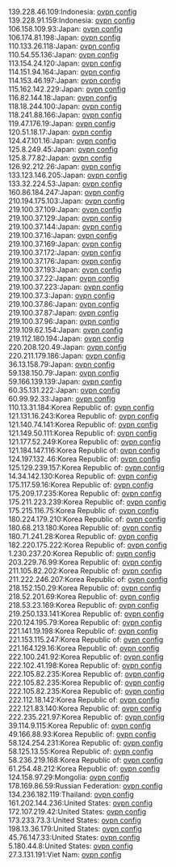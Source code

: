 139.228.46.109:Indonesia: [ovpn config](vpn/139_228_46_109.ovpn)  
139.228.91.159:Indonesia: [ovpn config](vpn/139_228_91_159.ovpn)  
106.158.109.93:Japan: [ovpn config](vpn/106_158_109_93.ovpn)  
106.174.81.198:Japan: [ovpn config](vpn/106_174_81_198.ovpn)  
110.133.26.118:Japan: [ovpn config](vpn/110_133_26_118.ovpn)  
110.54.55.136:Japan: [ovpn config](vpn/110_54_55_136.ovpn)  
113.154.24.120:Japan: [ovpn config](vpn/113_154_24_120.ovpn)  
114.151.94.164:Japan: [ovpn config](vpn/114_151_94_164.ovpn)  
114.153.46.197:Japan: [ovpn config](vpn/114_153_46_197.ovpn)  
115.162.142.229:Japan: [ovpn config](vpn/115_162_142_229.ovpn)  
116.82.144.18:Japan: [ovpn config](vpn/116_82_144_18.ovpn)  
118.18.244.100:Japan: [ovpn config](vpn/118_18_244_100.ovpn)  
118.241.88.166:Japan: [ovpn config](vpn/118_241_88_166.ovpn)  
119.47.176.19:Japan: [ovpn config](vpn/119_47_176_19.ovpn)  
120.51.18.17:Japan: [ovpn config](vpn/120_51_18_17.ovpn)  
124.47.101.16:Japan: [ovpn config](vpn/124_47_101_16.ovpn)  
125.8.249.45:Japan: [ovpn config](vpn/125_8_249_45.ovpn)  
125.8.77.82:Japan: [ovpn config](vpn/125_8_77_82.ovpn)  
126.92.212.26:Japan: [ovpn config](vpn/126_92_212_26.ovpn)  
133.123.146.205:Japan: [ovpn config](vpn/133_123_146_205.ovpn)  
133.32.224.53:Japan: [ovpn config](vpn/133_32_224_53.ovpn)  
160.86.184.247:Japan: [ovpn config](vpn/160_86_184_247.ovpn)  
210.194.175.103:Japan: [ovpn config](vpn/210_194_175_103.ovpn)  
219.100.37.109:Japan: [ovpn config](vpn/219_100_37_109.ovpn)  
219.100.37.129:Japan: [ovpn config](vpn/219_100_37_129.ovpn)  
219.100.37.144:Japan: [ovpn config](vpn/219_100_37_144.ovpn)  
219.100.37.16:Japan: [ovpn config](vpn/219_100_37_16.ovpn)  
219.100.37.169:Japan: [ovpn config](vpn/219_100_37_169.ovpn)  
219.100.37.172:Japan: [ovpn config](vpn/219_100_37_172.ovpn)  
219.100.37.176:Japan: [ovpn config](vpn/219_100_37_176.ovpn)  
219.100.37.193:Japan: [ovpn config](vpn/219_100_37_193.ovpn)  
219.100.37.22:Japan: [ovpn config](vpn/219_100_37_22.ovpn)  
219.100.37.223:Japan: [ovpn config](vpn/219_100_37_223.ovpn)  
219.100.37.3:Japan: [ovpn config](vpn/219_100_37_3.ovpn)  
219.100.37.86:Japan: [ovpn config](vpn/219_100_37_86.ovpn)  
219.100.37.87:Japan: [ovpn config](vpn/219_100_37_87.ovpn)  
219.100.37.96:Japan: [ovpn config](vpn/219_100_37_96.ovpn)  
219.109.62.154:Japan: [ovpn config](vpn/219_109_62_154.ovpn)  
219.112.180.194:Japan: [ovpn config](vpn/219_112_180_194.ovpn)  
220.208.120.49:Japan: [ovpn config](vpn/220_208_120_49.ovpn)  
220.211.179.186:Japan: [ovpn config](vpn/220_211_179_186.ovpn)  
36.13.158.79:Japan: [ovpn config](vpn/36_13_158_79.ovpn)  
59.138.150.79:Japan: [ovpn config](vpn/59_138_150_79.ovpn)  
59.166.139.139:Japan: [ovpn config](vpn/59_166_139_139.ovpn)  
60.35.131.222:Japan: [ovpn config](vpn/60_35_131_222.ovpn)  
60.99.92.33:Japan: [ovpn config](vpn/60_99_92_33.ovpn)  
110.13.31.184:Korea Republic of: [ovpn config](vpn/110_13_31_184.ovpn)  
121.131.16.243:Korea Republic of: [ovpn config](vpn/121_131_16_243.ovpn)  
121.140.74.141:Korea Republic of: [ovpn config](vpn/121_140_74_141.ovpn)  
121.149.50.111:Korea Republic of: [ovpn config](vpn/121_149_50_111.ovpn)  
121.177.52.249:Korea Republic of: [ovpn config](vpn/121_177_52_249.ovpn)  
121.184.147.116:Korea Republic of: [ovpn config](vpn/121_184_147_116.ovpn)  
124.197.132.46:Korea Republic of: [ovpn config](vpn/124_197_132_46.ovpn)  
125.129.239.157:Korea Republic of: [ovpn config](vpn/125_129_239_157.ovpn)  
14.34.142.130:Korea Republic of: [ovpn config](vpn/14_34_142_130.ovpn)  
175.117.59.16:Korea Republic of: [ovpn config](vpn/175_117_59_16.ovpn)  
175.209.17.235:Korea Republic of: [ovpn config](vpn/175_209_17_235.ovpn)  
175.211.223.239:Korea Republic of: [ovpn config](vpn/175_211_223_239.ovpn)  
175.215.116.75:Korea Republic of: [ovpn config](vpn/175_215_116_75.ovpn)  
180.224.179.210:Korea Republic of: [ovpn config](vpn/180_224_179_210.ovpn)  
180.68.213.180:Korea Republic of: [ovpn config](vpn/180_68_213_180.ovpn)  
180.71.241.28:Korea Republic of: [ovpn config](vpn/180_71_241_28.ovpn)  
182.220.175.222:Korea Republic of: [ovpn config](vpn/182_220_175_222.ovpn)  
1.230.237.20:Korea Republic of: [ovpn config](vpn/1_230_237_20.ovpn)  
203.229.76.99:Korea Republic of: [ovpn config](vpn/203_229_76_99.ovpn)  
211.105.82.202:Korea Republic of: [ovpn config](vpn/211_105_82_202.ovpn)  
211.222.246.207:Korea Republic of: [ovpn config](vpn/211_222_246_207.ovpn)  
218.152.150.29:Korea Republic of: [ovpn config](vpn/218_152_150_29.ovpn)  
218.52.201.69:Korea Republic of: [ovpn config](vpn/218_52_201_69.ovpn)  
218.53.23.169:Korea Republic of: [ovpn config](vpn/218_53_23_169.ovpn)  
219.250.133.141:Korea Republic of: [ovpn config](vpn/219_250_133_141.ovpn)  
220.124.195.79:Korea Republic of: [ovpn config](vpn/220_124_195_79.ovpn)  
221.141.19.198:Korea Republic of: [ovpn config](vpn/221_141_19_198.ovpn)  
221.153.115.247:Korea Republic of: [ovpn config](vpn/221_153_115_247.ovpn)  
221.164.129.16:Korea Republic of: [ovpn config](vpn/221_164_129_16.ovpn)  
222.100.241.92:Korea Republic of: [ovpn config](vpn/222_100_241_92.ovpn)  
222.102.41.198:Korea Republic of: [ovpn config](vpn/222_102_41_198.ovpn)  
222.105.82.235:Korea Republic of: [ovpn config](vpn/222_105_82_235.ovpn)  
222.105.82.235:Korea Republic of: [ovpn config](vpn/222_105_82_235.ovpn)  
222.105.82.235:Korea Republic of: [ovpn config](vpn/222_105_82_235.ovpn)  
222.112.18.142:Korea Republic of: [ovpn config](vpn/222_112_18_142.ovpn)  
222.121.83.140:Korea Republic of: [ovpn config](vpn/222_121_83_140.ovpn)  
222.235.221.97:Korea Republic of: [ovpn config](vpn/222_235_221_97.ovpn)  
39.114.9.115:Korea Republic of: [ovpn config](vpn/39_114_9_115.ovpn)  
49.166.88.93:Korea Republic of: [ovpn config](vpn/49_166_88_93.ovpn)  
58.124.254.231:Korea Republic of: [ovpn config](vpn/58_124_254_231.ovpn)  
58.125.13.55:Korea Republic of: [ovpn config](vpn/58_125_13_55.ovpn)  
58.236.219.168:Korea Republic of: [ovpn config](vpn/58_236_219_168.ovpn)  
61.254.48.212:Korea Republic of: [ovpn config](vpn/61_254_48_212.ovpn)  
124.158.97.29:Mongolia: [ovpn config](vpn/124_158_97_29.ovpn)  
178.169.86.59:Russian Federation: [ovpn config](vpn/178_169_86_59.ovpn)  
134.236.182.119:Thailand: [ovpn config](vpn/134_236_182_119.ovpn)  
161.202.144.236:United States: [ovpn config](vpn/161_202_144_236.ovpn)  
172.107.219.42:United States: [ovpn config](vpn/172_107_219_42.ovpn)  
173.233.73.3:United States: [ovpn config](vpn/173_233_73_3.ovpn)  
198.13.36.179:United States: [ovpn config](vpn/198_13_36_179.ovpn)  
45.76.147.33:United States: [ovpn config](vpn/45_76_147_33.ovpn)  
5.180.44.8:United States: [ovpn config](vpn/5_180_44_8.ovpn)  
27.3.131.191:Viet Nam: [ovpn config](vpn/27_3_131_191.ovpn)  
